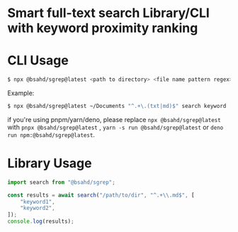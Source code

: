 # Smart full-text search Library/CLI with keyword proximity ranking

# CLI Usage

```sh
$ npx @bsahd/sgrep@latest <path to directory> <file name pattern regex> <keywords...>
```

Example:

```sh
$ npx @bsahd/sgrep@latest ~/Documents "^.+\.(txt|md)$" search keyword
```

if you're using pnpm/yarn/deno, please replace `npx @bsahd/sgrep@latest` with `pnpx @bsahd/sgrep@latest` , `yarn -s run @bsahd/sgrep@latest` or `deno run npm:@bsahd/sgrep@latest`.

# Library Usage

```js
import search from "@bsahd/sgrep";

const results = await search("/path/to/dir", "^.+\\.md$", [
	"keyword1",
	"keyword2",
]);
console.log(results);
```
